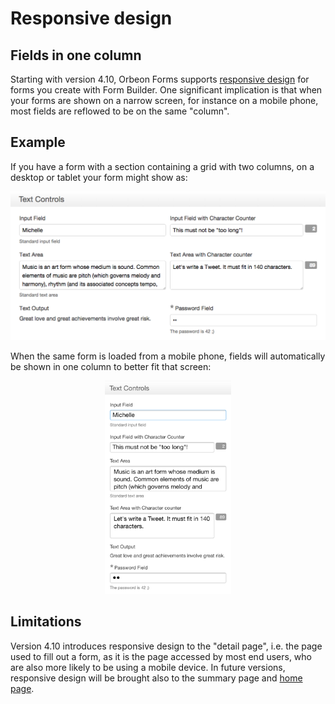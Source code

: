 # Responsive design

<!-- toc -->

## Fields in one column

Starting with version 4.10, Orbeon Forms supports [responsive design](https://en.wikipedia.org/wiki/Responsive_web_design) for forms you create with Form Builder. One significant implication is that when your forms are shown on a narrow screen, for instance on a mobile phone, most fields are reflowed to be on the same "column".

## Example

If you have a form with a section containing a grid with two columns, on a desktop or tablet your form might show as:

![Fields as shown on a desktop](../images/responsive-desktop.png)

When the same form is loaded from a mobile phone, fields will automatically be shown in one column to better fit that screen:

<p align="center"><img src="../images/responsive-mobile.png" width="40%" alt="Fields as shown on a mobile phone"></p>

## Limitations

Version 4.10 introduces responsive design to the "detail page", i.e. the page used to fill out a form, as it is the page accessed by most end users, who are also more likely to be using a mobile device. In future versions, responsive design will be brought also to the summary page and [home page](../../form-runner/feature/home-page.md).
